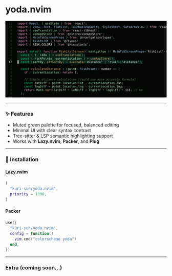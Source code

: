 # yoda.nvim

![Preview](media/preview.png)

---

### ✨ Features

- Muted green palette for focused, balanced editing
- Minimal UI with clear syntax contrast
- Tree-sitter & LSP semantic highlighting support
- Works with **Lazy.nvim**, **Packer**, and **Plug**

---

### 🚀 Installation

#### **Lazy.nvim**

```lua
{
  "kuri-sun/yoda.nvim",
  priority = 1000,
}
```

#### **Packer**

```lua
use({
  "kuri-sun/yoda.nvim",
  config = function()
    vim.cmd("colorscheme yoda")
  end,
})
```

---

### Extra (coming soon...)
